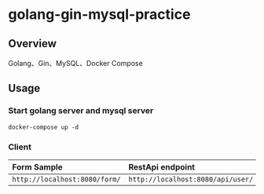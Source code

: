 # golang-gin-mysql-practice

## Overview

Golang、Gin、MySQL、Docker Compose

## Usage

### Start golang server and mysql server
```
docker-compose up -d
```

### Client

|Form Sample|RestApi endpoint|
|:-|:-|
|`http://localhost:8080/form/`|`http://localhost:8080/api/user/`|
